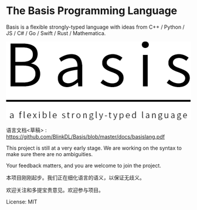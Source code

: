 # The Basis Programming Language

Basis is a flexible strongly-typed language with ideas from C++ / Python / JS / C# / Go / Swift / Rust / Mathematica.

[![the-basis-programming-language](https://raw.githubusercontent.com/BlinkDL/Basis/master/docs/basislang.png)](http://basislang.com)

语言文档<草稿> : https://github.com/BlinkDL/Basis/blob/master/docs/basislang.pdf

This project is still at a very early stage. We are working on the syntax to make sure there are no ambiguities.

Your feedback matters, and you are welcome to join the project.

本项目刚刚起步。我们正在细化语言的语义，以保证无歧义。

欢迎关注和多提宝贵意见。欢迎参与项目。

License: MIT
